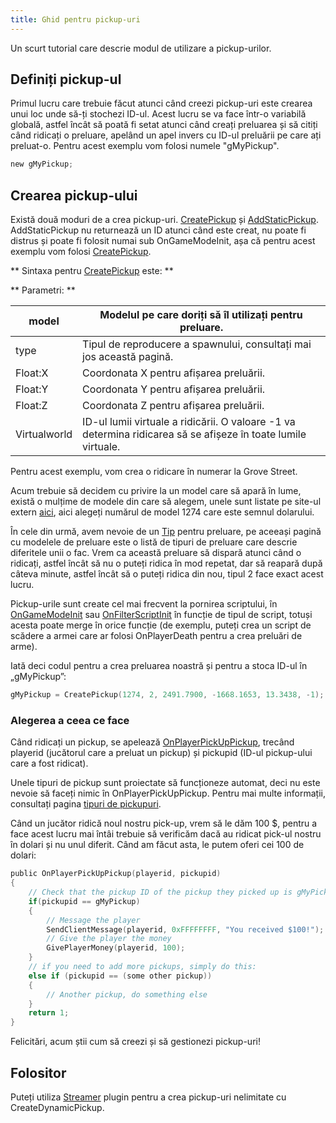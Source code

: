 ```yaml
---
title: Ghid pentru pickup-uri
---
```


Un scurt tutorial care descrie modul de utilizare a pickup-urilor.

## Definiți pickup-ul

Primul lucru care trebuie făcut atunci când creezi pickup-uri este crearea unui loc unde să-ți stochezi ID-ul. Acest lucru se va face într-o variabilă globală, astfel încât să poată fi setat atunci când creați preluarea și să citiți când ridicați o preluare, apelând un apel invers cu ID-ul preluării pe care ați preluat-o. Pentru acest exemplu vom folosi numele "gMyPickup".

```c
new gMyPickup;
```

## Crearea pickup-ului

Există două moduri de a crea pickup-uri. [CreatePickup](../scripting/functions/CreatePickup) și [AddStaticPickup](../scripting/functions/AddStaticPickup). AddStaticPickup nu returnează un ID atunci când este creat, nu poate fi distrus și poate fi folosit numai sub OnGameModeInit, așa că pentru acest exemplu vom folosi [CreatePickup](../scripting/functions/CreatePickup).

** Sintaxa pentru [CreatePickup](../scripting/functions/CreatePickup) este: **

** Parametri: **

| model        | Modelul pe care doriți să îl utilizați pentru preluare.                                                       |
| ------------ | ------------------------------------------------------------------------------------------------------------- |
| type         | Tipul de reproducere a spawnului, consultați mai jos această pagină.                                          |
| Float:X      | Coordonata X pentru afișarea preluării.                                                                       |
| Float:Y      | Coordonata Y pentru afișarea preluării.                                                                       |
| Float:Z      | Coordonata Z pentru afișarea preluării.                                                                       |
| Virtualworld | ID-ul lumii virtuale a ridicării. O valoare -1 va determina ridicarea să se afișeze în toate lumile virtuale. |

Pentru acest exemplu, vom crea o ridicare în numerar la Grove Street.

Acum trebuie să decidem cu privire la un model care să apară în lume, există o mulțime de modele din care să alegem, unele sunt listate pe site-ul extern [aici](https://dev.prineside.com/en/gtasa_samp_model_id), aici alegeți numărul de model 1274 care este semnul dolarului.

În cele din urmă, avem nevoie de un [Tip](../../../scripting/resources/pickuptypes) pentru preluare, pe aceeași pagină cu modelele de preluare este o listă de tipuri de preluare care descrie diferitele unii o fac. Vrem ca această preluare să dispară atunci când o ridicați, astfel încât să nu o puteți ridica în mod repetat, dar să reapară după câteva minute, astfel încât să o puteți ridica din nou, tipul 2 face exact acest lucru.

Pickup-urile sunt create cel mai frecvent la pornirea scriptului, în [OnGameModeInit](../scripting/callbacks/OnGameModeInit) sau [OnFilterScriptInit](../scripting/callbacks/OnFilterScriptInit) în funcție de tipul de script, totuși acesta poate merge în orice funcție (de exemplu, puteți crea un script de scădere a armei care ar folosi OnPlayerDeath pentru a crea preluări de arme).

Iată deci codul pentru a crea preluarea noastră și pentru a stoca ID-ul în „gMyPickup”:

```c
gMyPickup = CreatePickup(1274, 2, 2491.7900, -1668.1653, 13.3438, -1);
```

### Alegerea a ceea ce face

Când ridicați un pickup, se apelează [OnPlayerPickUpPickup](../scripting/callbacks/OnPlayerPickUpPickup), trecând playerid (jucătorul care a preluat un pickup) și pickupid (ID-ul pickup-ului care a fost ridicat).

Unele tipuri de pickup sunt proiectate să funcționeze automat, deci nu este nevoie să faceți nimic în OnPlayerPickUpPickup. Pentru mai multe informații, consultați pagina [tipuri de pickupuri](../scripting/resources/pickuptypes).

Când un jucător ridică noul nostru pick-up, vrem să le dăm 100 \$, pentru a face acest lucru mai întâi trebuie să verificăm dacă au ridicat pick-ul nostru în dolari și nu unul diferit. Când am făcut asta, le putem oferi cei 100 de dolari:

```c
public OnPlayerPickUpPickup(playerid, pickupid)
{
    // Check that the pickup ID of the pickup they picked up is gMyPickup
    if(pickupid == gMyPickup)
    {
        // Message the player
        SendClientMessage(playerid, 0xFFFFFFFF, "You received $100!");
        // Give the player the money
        GivePlayerMoney(playerid, 100);
    }
    // if you need to add more pickups, simply do this:
    else if (pickupid == (some other pickup))
    {
        // Another pickup, do something else
    }
    return 1;
}
```

Felicitări, acum știi cum să creezi și să gestionezi pickup-uri!

## Folositor

Puteți utiliza [Streamer](https://github.com/samp-incognito/samp-streamer-plugin) plugin pentru a crea pickup-uri nelimitate cu CreateDynamicPickup.
